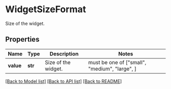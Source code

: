 # WidgetSizeFormat

Size of the widget.
## Properties
Name | Type | Description | Notes
------------ | ------------- | ------------- | -------------
**value** | **str** | Size of the widget. |  must be one of ["small", "medium", "large", ]

[[Back to Model list]](README.md#documentation-for-models) [[Back to API list]](README.md#documentation-for-api-endpoints) [[Back to README]](README.md)


